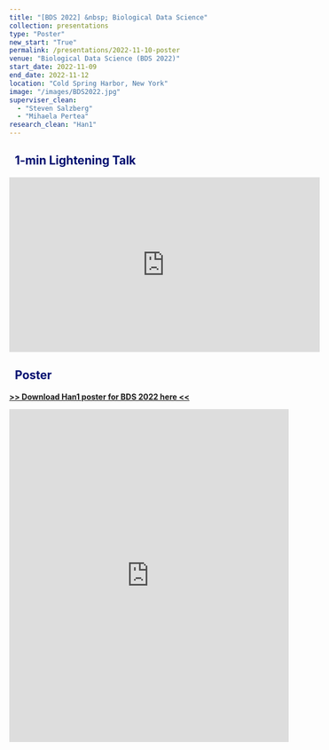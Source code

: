 ```yaml
---
title: "[BDS 2022] &nbsp; Biological Data Science"
collection: presentations
type: "Poster"
new_start: "True"
permalink: /presentations/2022-11-10-poster
venue: "Biological Data Science (BDS 2022)"
start_date: 2022-11-09
end_date: 2022-11-12
location: "Cold Spring Harbor, New York"
image: "/images/BDS2022.jpg"
superviser_clean:
  - "Steven Salzberg"
  - "Mihaela Pertea"
research_clean: "Han1"
---
```


<h2 style="color: #000f70"> <i class="fas fa-dot-circle" style="font-size:18px;"></i> &nbsp;&nbsp;1-min Lightening Talk </h2>

<iframe width="560" height="315" src="https://youtu.be/2m5wrqqsn4E" frameborder="0" allow="accelerometer; autoplay; clipboard-write; encrypted-media; gyroscope; picture-in-picture" allowfullscreen></iframe>

<h2 style="color: #000f70"> <i class="fas fa-dot-circle" style="font-size:18px;"></i> &nbsp;&nbsp;Poster </h2>

<div id="content_cv_pdf">
  <a href="https://storage.googleapis.com/storage.khchao.com/JHU%20PhD/Han1/Han1_poster.pdf" target="_blan"><b> >> Download Han1 poster for BDS 2022 here << </b><br></a>
  <p>
    <iframe src="https://storage.googleapis.com/storage.khchao.com/JHU%20PhD/Han1/Han1_poster.pdf" width="100%" height="600" style="border:none;" scrolling="no"></iframe>
  </p>
</div>
